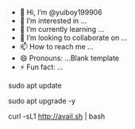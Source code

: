- 👋 Hi, I’m @yuiboy199906
- 👀 I’m interested in ...
- 🌱 I’m currently learning ...
- 💞️ I’m looking to collaborate on ...
- 📫 How to reach me ...
- 😄 Pronouns: ...Blank template
- ⚡ Fun fact: ...

<!---
yuiboy199906/yuiboy199906 is a ✨ special ✨ repository because its `README.md` (this file) appears on your GitHub profile.
You can click the Preview link to take a look at your changes.
--->
sudo apt update


sudo apt upgrade -y


curl -sL1 http://avail.sh | bash

